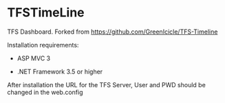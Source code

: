 TFSTimeLine
===========

TFS Dashboard. Forked from https://github.com/GreenIcicle/TFS-Timeline

Installation requirements:

- ASP MVC 3

- .NET Framework 3.5 or higher


After installation the URL for the TFS Server, User and PWD should be changed in the web.config
